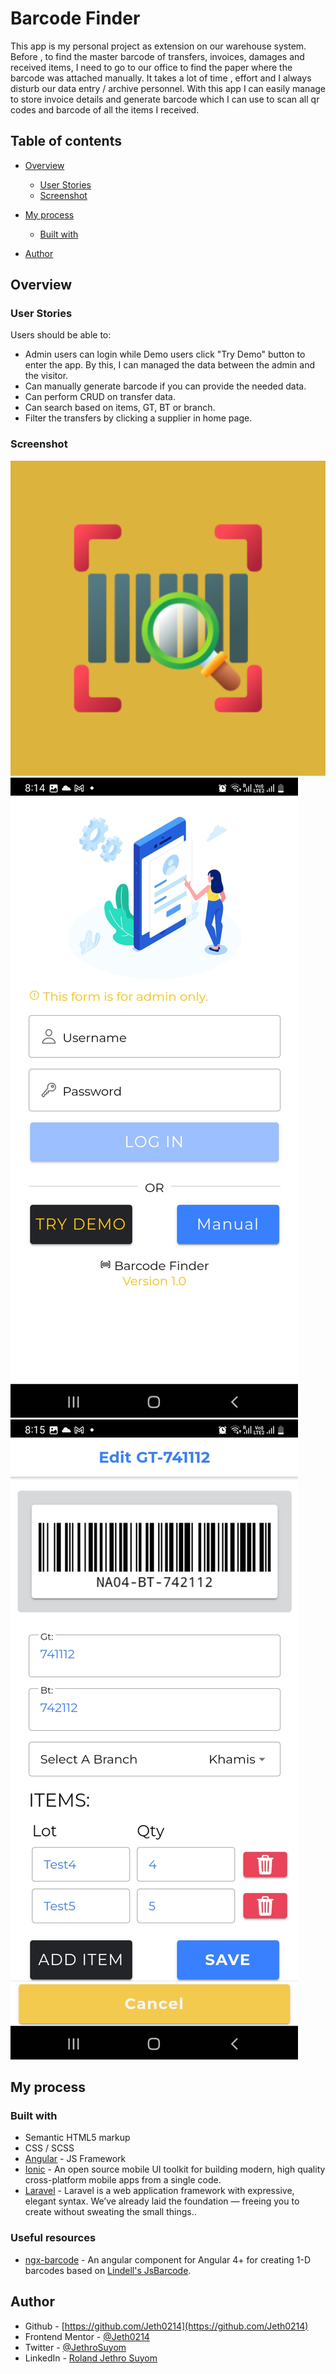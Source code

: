# Barcode Finder

This app is my personal project as extension on our warehouse system. Before , to find the master barcode of transfers, invoices, damages and received items, I need to go to our office to find the paper where the barcode was attached manually. It takes a lot of time , effort and I always disturb our data entry / archive personnel. With this app I can easily manage to store invoice details and generate barcode which I can use to scan all qr codes and barcode of all the items I received.

## Table of contents

- [Overview](#overview)
  - [User Stories](#user-stories)
  - [Screenshot](#screenshot)
- [My process](#my-process)
  - [Built with](#built-with)

- [Author](#author)



## Overview

### User Stories

Users should be able to:

- Admin users can login while Demo users click "Try Demo" button to enter the app. By this, I can managed the data between the admin and the visitor.
- Can manually generate barcode if you can provide the needed data.
-  Can perform CRUD on  transfer data.
- Can search based on items, GT, BT or branch.
- Filter the transfers by clicking a supplier in home page.


### Screenshot

![](android\app\src\main\ic_launcher-playstore.png)
![](/src/assets/images/screenhots/Screenshot_20230329-081430_Barcode%20Finder.jpg)
![](/src/assets/images/screenhots/Screenshot_20230329-081547_Barcode%20Finder.jpg)




## My process

### Built with

- Semantic HTML5 markup
- CSS / SCSS 
- [Angular](https://angular.io/) - JS Framework
- [Ionic](https://ionicframework.com/) - An open source mobile UI toolkit for building modern, high quality cross-platform mobile apps from a single code.
- [Laravel](https://laravel.com/) - Laravel is a web application framework with expressive, elegant syntax. We’ve already laid the foundation — freeing you to create without sweating the small things..



### Useful resources

- [ngx-barcode](https://www.npmjs.com/package/ngx-barcode) - An angular component for Angular 4+ for creating 1-D barcodes based on  [Lindell's JsBarcode](https://github.com/lindell/JsBarcode).


## Author

- Github - [https://github.com/Jeth0214](https://github.com/Jeth0214)
- Frontend Mentor - [@Jeth0214](https://www.frontendmentor.io/profile/Jeth0214)
- Twitter - [@JethroSuyom](https://twitter.com/JethroSuyom)
- LinkedIn - [Roland Jethro Suyom](https://www.linkedin.com/in/roland-jethro-suyom-198a89207/)
